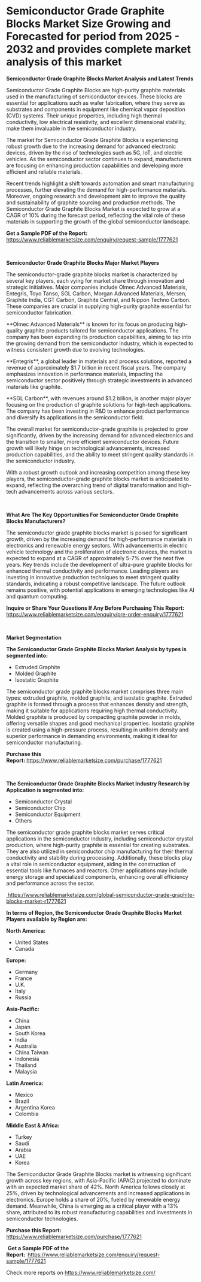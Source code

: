 <p><h1>Semiconductor Grade Graphite Blocks Market Size Growing and Forecasted for period from 2025 - 2032 and provides complete market analysis of this market</h1></p><p><strong>Semiconductor Grade Graphite Blocks Market Analysis and Latest Trends</strong></p>
<p><p>Semiconductor Grade Graphite Blocks are high-purity graphite materials used in the manufacturing of semiconductor devices. These blocks are essential for applications such as wafer fabrication, where they serve as substrates and components in equipment like chemical vapor deposition (CVD) systems. Their unique properties, including high thermal conductivity, low electrical resistivity, and excellent dimensional stability, make them invaluable in the semiconductor industry.</p><p>The market for Semiconductor Grade Graphite Blocks is experiencing robust growth due to the increasing demand for advanced electronic devices, driven by the rise of technologies such as 5G, IoT, and electric vehicles. As the semiconductor sector continues to expand, manufacturers are focusing on enhancing production capabilities and developing more efficient and reliable materials.</p><p>Recent trends highlight a shift towards automation and smart manufacturing processes, further elevating the demand for high-performance materials. Moreover, ongoing research and development aim to improve the quality and sustainability of graphite sourcing and production methods. The Semiconductor Grade Graphite Blocks Market is expected to grow at a CAGR of 10% during the forecast period, reflecting the vital role of these materials in supporting the growth of the global semiconductor landscape.</p></p>
<p><strong>Get a Sample PDF of the Report:&nbsp;</strong> <a href="https://www.reliablemarketsize.com/enquiry/request-sample/1777621?utm_campaign=3126&utm_medium=2&utm_source=Github&utm_content=ia&utm_term=06042025&utm_id=semiconductor-grade-graphite-blocks">https://www.reliablemarketsize.com/enquiry/request-sample/1777621</a></p>
<p>&nbsp;</p>
<p><strong>Semiconductor Grade Graphite Blocks Major Market Players</strong></p>
<p><p>The semiconductor-grade graphite blocks market is characterized by several key players, each vying for market share through innovation and strategic initiatives. Major companies include Olmec Advanced Materials, Entegris, Toyo Tanso, SGL Carbon, Morgan Advanced Materials, Mersen, Graphite India, CGT Carbon, Graphite Central, and Nippon Techno Carbon. These companies are crucial in supplying high-purity graphite essential for semiconductor fabrication.</p><p>**Olmec Advanced Materials** is known for its focus on producing high-quality graphite products tailored for semiconductor applications. The company has been expanding its production capabilities, aiming to tap into the growing demand from the semiconductor industry, which is expected to witness consistent growth due to evolving technologies.</p><p>**Entegris**, a global leader in materials and process solutions, reported a revenue of approximately $1.7 billion in recent fiscal years. The company emphasizes innovation in performance materials, impacting the semiconductor sector positively through strategic investments in advanced materials like graphite.</p><p>**SGL Carbon**, with revenues around $1.2 billion, is another major player focusing on the production of graphite solutions for high-tech applications. The company has been investing in R&D to enhance product performance and diversify its applications in the semiconductor field.</p><p>The overall market for semiconductor-grade graphite is projected to grow significantly, driven by the increasing demand for advanced electronics and the transition to smaller, more efficient semiconductor devices. Future growth will likely hinge on technological advancements, increased production capabilities, and the ability to meet stringent quality standards in the semiconductor industry.</p><p>With a robust growth outlook and increasing competition among these key players, the semiconductor-grade graphite blocks market is anticipated to expand, reflecting the overarching trend of digital transformation and high-tech advancements across various sectors.</p></p>
<p>&nbsp;</p>
<p><strong>What Are The Key Opportunities For Semiconductor Grade Graphite Blocks Manufacturers?</strong></p>
<p><p>The semiconductor grade graphite blocks market is poised for significant growth, driven by the increasing demand for high-performance materials in electronics and renewable energy sectors. With advancements in electric vehicle technology and the proliferation of electronic devices, the market is expected to expand at a CAGR of approximately 5-7% over the next five years. Key trends include the development of ultra-pure graphite blocks for enhanced thermal conductivity and performance. Leading players are investing in innovative production techniques to meet stringent quality standards, indicating a robust competitive landscape. The future outlook remains positive, with potential applications in emerging technologies like AI and quantum computing.</p></p>
<p><strong>Inquire or Share Your Questions If Any Before Purchasing This Report:</strong> <a href="https://www.reliablemarketsize.com/enquiry/pre-order-enquiry/1777621?utm_campaign=3126&utm_medium=2&utm_source=Github&utm_content=ia&utm_term=06042025&utm_id=semiconductor-grade-graphite-blocks">https://www.reliablemarketsize.com/enquiry/pre-order-enquiry/1777621</a></p>
<p>&nbsp;</p>
<p><strong>Market Segmentation</strong></p>
<p><strong>The Semiconductor Grade Graphite Blocks Market Analysis by types is segmented into:</strong></p>
<p><ul><li>Extruded Graphite</li><li>Molded Graphite</li><li>Isostatic Graphite</li></ul></p>
<p><p>The semiconductor grade graphite blocks market comprises three main types: extruded graphite, molded graphite, and isostatic graphite. Extruded graphite is formed through a process that enhances density and strength, making it suitable for applications requiring high thermal conductivity. Molded graphite is produced by compacting graphite powder in molds, offering versatile shapes and good mechanical properties. Isostatic graphite is created using a high-pressure process, resulting in uniform density and superior performance in demanding environments, making it ideal for semiconductor manufacturing.</p></p>
<p><strong>Purchase this Report:&nbsp;</strong><a href="https://www.reliablemarketsize.com/purchase/1777621?utm_campaign=3126&utm_medium=2&utm_source=Github&utm_content=ia&utm_term=06042025&utm_id=semiconductor-grade-graphite-blocks">https://www.reliablemarketsize.com/purchase/1777621</a></p>
<p>&nbsp;</p>
<p><strong>The Semiconductor Grade Graphite Blocks Market Industry Research by Application is segmented into:</strong></p>
<p><ul><li>Semiconductor Crystal</li><li>Semiconductor Chip</li><li>Semiconductor Equipment</li><li>Others</li></ul></p>
<p><p>The semiconductor grade graphite blocks market serves critical applications in the semiconductor industry, including semiconductor crystal production, where high-purity graphite is essential for creating substrates. They are also utilized in semiconductor chip manufacturing for their thermal conductivity and stability during processing. Additionally, these blocks play a vital role in semiconductor equipment, aiding in the construction of essential tools like furnaces and reactors. Other applications may include energy storage and specialized components, enhancing overall efficiency and performance across the sector.</p></p>
<p><a href="https://www.reliablemarketsize.com/global-semiconductor-grade-graphite-blocks-market-r1777621?utm_campaign=3126&utm_medium=2&utm_source=Github&utm_content=ia&utm_term=06042025&utm_id=semiconductor-grade-graphite-blocks">&nbsp;https://www.reliablemarketsize.com/global-semiconductor-grade-graphite-blocks-market-r1777621</a></p>
<p><strong>In terms of Region, the Semiconductor Grade Graphite Blocks Market Players available by Region are:</strong></p>
<p>
    <p> <strong> North America: </strong>
        <ul>
            <li>United States</li>
            <li>Canada</li>
        </ul>
        </p> 
    <p> <strong> Europe: </strong>
        <ul>
            <li>Germany</li>
            <li>France</li>
            <li>U.K.</li>
            <li>Italy</li>
            <li>Russia</li>
        </ul>
        </p> 
    <p> <strong> Asia-Pacific: </strong>
        <ul>
            <li>China</li>
            <li>Japan</li>
            <li>South Korea</li>
            <li>India</li>
            <li>Australia</li>
            <li>China Taiwan</li>
            <li>Indonesia</li>
            <li>Thailand</li>
            <li>Malaysia</li>
        </ul>
        </p> 
    <p> <strong> Latin America: </strong>
        <ul>
            <li>Mexico</li>
            <li>Brazil</li>
            <li>Argentina Korea</li>
            <li>Colombia</li>
        </ul>
        </p> 
    <p> <strong> Middle East & Africa: </strong>
        <ul>
            <li>Turkey</li>
            <li>Saudi</li>
            <li>Arabia</li>
            <li>UAE</li>
            <li>Korea</li>
        </ul>
    </p>
    </p>
<p><p>The Semiconductor Grade Graphite Blocks market is witnessing significant growth across key regions, with Asia-Pacific (APAC) projected to dominate with an expected market share of 42%. North America follows closely at 25%, driven by technological advancements and increased applications in electronics. Europe holds a share of 20%, fueled by renewable energy demand. Meanwhile, China is emerging as a critical player with a 13% share, attributed to its robust manufacturing capabilities and investments in semiconductor technologies.</p></p>
<p><strong>Purchase this Report: </strong><a href="https://www.reliablemarketsize.com/purchase/1777621?utm_campaign=3126&utm_medium=2&utm_source=Github&utm_content=ia&utm_term=06042025&utm_id=semiconductor-grade-graphite-blocks">https://www.reliablemarketsize.com/purchase/1777621</a></p>
<p>&nbsp;<strong>Get a Sample PDF of the Report:&nbsp;&nbsp;</strong><a href="https://www.reliablemarketsize.com/enquiry/request-sample/1777621?utm_campaign=3126&utm_medium=2&utm_source=Github&utm_content=ia&utm_term=06042025&utm_id=semiconductor-grade-graphite-blocks">https://www.reliablemarketsize.com/enquiry/request-sample/1777621</a></p>
<p><strong></strong></p>
<p>Check more reports on <a href="https://www.reliablemarketsize.com/?utm_campaign=3126&utm_medium=2&utm_source=Github&utm_content=ia&utm_term=06042025&utm_id=semiconductor-grade-graphite-blocks">https://www.reliablemarketsize.com/</a></p>